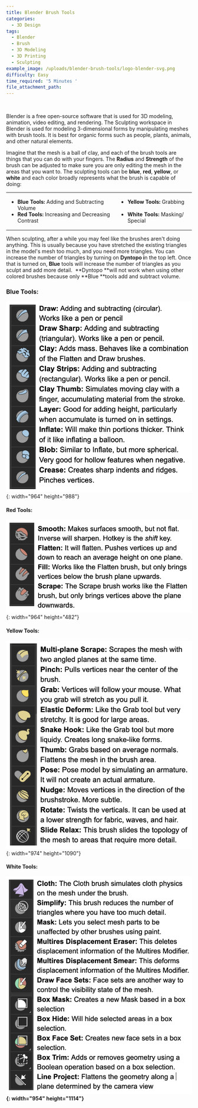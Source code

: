 ```yaml
---
title: Blender Brush Tools
categories:
  - 3D Design
tags:
  - Blender
  - Brush
  - 3D Modeling
  - 3D Printing
  - Sculpting
example_image: /uploads/blender-brush-tools/logo-blender-svg.png
difficulty: Easy
time_required: '5 Minutes '
file_attachment_path:
---
```


&nbsp;

Blender is a free open-source software that is used for 3D modeling, animation, video editing, and rendering. The Sculpting workspace in Blender is used for modeling 3-dimensional forms by manipulating meshes with brush tools. It is best for organic forms such as people, plants, animals, and other natural elements.

Imagine that the mesh is a ball of clay, and each of the brush tools are things that you can do with your fingers. The&nbsp;**Radius**&nbsp;and&nbsp;**Strength**&nbsp;of the brush can be adjusted to make sure you are only editing the mesh in the areas that you want to. The sculpting tools can be **blue**, **red**, **yellow**, or **white** and each color broadly represents what the brush is capable of doing:

<table><tbody><tr><td><ul><li><strong>Blue Tools: </strong>Adding and Subtracting Volume<strong>&nbsp; &nbsp; &nbsp; &nbsp; &nbsp; &nbsp; &nbsp; &nbsp; &nbsp; &nbsp;</strong></li><li><strong>Red Tools: </strong>Increasing and Decreasing Contrast <strong>&nbsp;</strong></li></ul></td><td><ul><li><strong>Yellow Tools: </strong>Grabbing&nbsp;<span style="background-color: transparent; color: var(--color-carbon); font-family: var(--font-family); letter-spacing: 0.01rem;">&nbsp;</span><strong style="background-color: transparent; color: var(--color-carbon); font-family: var(--font-family); letter-spacing: 0.01rem;">&nbsp; &nbsp; &nbsp; &nbsp; &nbsp; &nbsp;&nbsp;</strong></li><li><strong style="background-color: transparent; color: var(--color-carbon); font-family: var(--font-family); letter-spacing: 0.01rem;">White Tools: </strong><span style="background-color: transparent; color: var(--color-carbon); font-family: var(--font-family); letter-spacing: 0.01rem;">Masking/ Special &nbsp;</span><strong style="background-color: transparent; color: var(--color-carbon); font-family: var(--font-family); letter-spacing: 0.01rem;">&nbsp;</strong></li></ul></td></tr></tbody></table>

When sculpting, after a while you may feel like the brushes aren't doing anything. This is usually because you have stretched the existing triangles in the model's mesh too much, and you need more triangles. You can increase the number of triangles by turning on&nbsp;**Dyntopo i**n the top left. Once that is turned on,&nbsp;**Blue**&nbsp;tools will increase the number of triangles as you sculpt and add more detail. &nbsp;**Dyntopo&nbsp;**will not work when using other colored brushes because only&nbsp;**Blue&nbsp;**tools add and subtract volume.&nbsp;

### **Blue Tools:**

![](/uploads/blender-brush-tools/screen-shot-2022-02-03-at-11-02-46-am.png){: width="964" height="988"}

#### **Red Tools:**

![](/uploads/blender-brush-tools/screen-shot-2022-02-03-at-11-03-00-am.png){: width="964" height="482"}

#### **Yellow Tools**\:

![](/uploads/blender-brush-tools/screen-shot-2022-02-03-at-11-03-11-am.png){: width="974" height="1090"}

#### **White Tools:&nbsp;**

**![](/uploads/blender-brush-tools/screen-shot-2022-02-03-at-3-21-09-pm.png){: width="954" height="1114"}**
